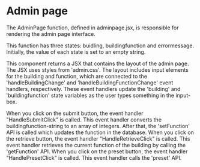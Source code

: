 # Admin page 

The AdminPage function, defined in adminpage.jsx, is responsible for rendering the admin page interface.

This function has three states: buidling, buildingfunction and errormessage. Initially, the value of each state is set to an empty string.

This component returns a JSX that contains the layout of the admin page. The JSX uses styles from 'admin.css'. 
The layout includes input elements for the building and function, which are connected to the 'handleBuildingChange' and 'handleBuildingFunctionChange' event handlers, respectively. 
These event handlers update the 'building' and 'buildingfunction' state variables as the user types something in the input-box.

When you click on the submit button, the event handler "HandleSubmitClick" is called. This event handler converts the buildingfunction-string to an array of integers. 
After that, the 'setFunction' API is called which updates the function in the database.
When you click on the retrieve button, the event handler "HandleRetrieveClick" is called. This event handler retrieves the current function of the building by calling the 'getFunction' API. 
When you click on the preset button, the event handler "HandlePresetClick" is called. This event handler calls the 'preset' API. 
